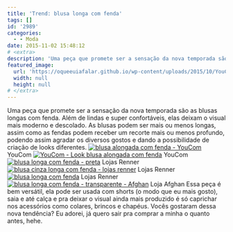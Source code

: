 ```yaml
---
title: 'Trend: blusa longa com fenda'
tags: []
id: '2989'
categories:
  - - Moda
date: 2015-11-02 15:48:12
# <extra>
description: 'Uma peça que promete ser a sensação da nova temporada são as blusas longas com fenda. Além de lindas e super confortáveis, elas deixam o visual mais moderno e descolado. As blusas podem ser mais ou menos longas, assim como as fendas podem receber um recorte mais ou menos profundo, podendo assim agradar os diversos gostos e dando a possibilidade de criação de looks diferentes. Essa peça é bem versátil, ela pode ser usada com shorts (o modo que eu mais gosto), saia e até calça e pra deixar o visual ainda mais produzido é só caprichar nos acessórios como colares, brincos e chapéus. Vocês gostaram dessa nova tendência? Eu adorei, já quero sair pra comprar a minha o quanto antes, hehe.'
featured_image: 
  url: 'https://oqueeuiafalar.github.io/wp-content/uploads/2015/10/YouCom-blusa-alongada-com-fenda.jpg'
  width: null
  height: null
# </extra>
---
```


Uma peça que promete ser a sensação da nova temporada são as blusas longas com fenda. Além de lindas e super confortáveis, elas deixam o visual mais moderno e descolado. As blusas podem ser mais ou menos longas, assim como as fendas podem receber um recorte mais ou menos profundo, podendo assim agradar os diversos gostos e dando a possibilidade de criação de looks diferentes. [![blusa alongada com fenda - YouCom](/wp-content/uploads/2015/10/YouCom-blusa-alongada-com-fenda.jpg)](/wp-content/uploads/2015/10/YouCom-blusa-alongada-com-fenda.jpg) YouCom [![YouCom - Look blusa alongada com fenda](/wp-content/uploads/2015/10/youcom.jpg)](/wp-content/uploads/2015/10/youcom.jpg) YouCom [![blusa longa com fenda - preta](/wp-content/uploads/2015/10/Blusa-longa-com-fenda-Lojas-Renner.jpg)](/wp-content/uploads/2015/10/Blusa-longa-com-fenda-Lojas-Renner.jpg) Lojas Renner [![blusa cinza longa com fenda - lojas renner](/wp-content/uploads/2015/10/blusa-alongada-com-fenda-cinza.jpg)](/wp-content/uploads/2015/10/blusa-alongada-com-fenda-cinza.jpg) Lojas Renner [![blusa longa com fenda](/wp-content/uploads/2015/10/blusa-longa-com-fenda.jpg)](/wp-content/uploads/2015/10/blusa-longa-com-fenda.jpg) Lojas Renner [![blusa longa com fenda - transparente - Afghan](/wp-content/uploads/2015/10/blusa-alongada-com-fenda-transparente-682x1024.jpg)](/wp-content/uploads/2015/10/blusa-alongada-com-fenda-transparente.jpg) Loja Afghan Essa peça é bem versátil, ela pode ser usada com shorts (o modo que eu mais gosto), saia e até calça e pra deixar o visual ainda mais produzido é só caprichar nos acessórios como colares, brincos e chapéus. Vocês gostaram dessa nova tendência? Eu adorei, já quero sair pra comprar a minha o quanto antes, hehe.
